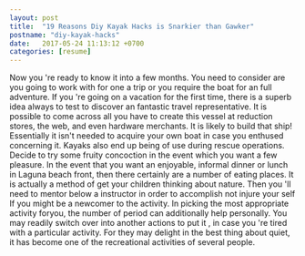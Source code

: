 ```yaml
---
layout: post
title:  "19 Reasons Diy Kayak Hacks is Snarkier than Gawker"
postname: "diy-kayak-hacks"
date:   2017-05-24 11:13:12 +0700
categories: [resume]
---
```

Now you 're ready to know it into a few months. You need to consider are you going to work with for one a trip or you require the boat for an full adventure. If you 're going on a vacation for the first time, there is a superb idea always to test to discover an fantastic travel representative. It is possible to come across all you have to create this vessel at reduction stores, the web, and even hardware merchants. It is likely to build that ship! Essentially it isn't needed to acquire your own boat in case you enthused concerning it. Kayaks also end up being of use during rescue operations. Decide to try some fruity concoction in the event which you want a few pleasure. In the event that you want an enjoyable, informal dinner or lunch in Laguna beach front, then there certainly are a number of eating places. It is actually a method of get your children thinking about nature. Then you 'll need to mentor below a instructor in order to accomplish not injure your self If you might be a newcomer to the activity. In picking the most appropriate activity foryou, the number of period can additionally help personally. You may readily switch over into another actions to put it , in case you 're tired with a particular activity. For they may delight in the best thing about quiet, it has become one of the recreational activities of several people.
